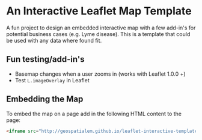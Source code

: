 # An Interactive Leaflet Map Template

A fun project to design an embedded interactive map with a few add-in's for potential business cases (e.g. Lyme disease). This is a template that could be used with any data where found fit.

## Fun testing/add-in's
* Basemap changes when a user zooms in (works with Leaflet 1.0.0 +)  
* Test `L.imageOverlay` in Leaflet  

## Embedding the Map
To embed the map on a page add in the following HTML content to the page:

```html
<iframe src="http://geospatialem.github.io/leaflet-interactive-template" frameborder="0" width="600" height="400"></iframe>   
```
